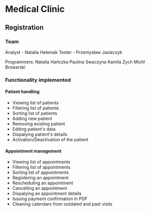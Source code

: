 # Medical Clinic

## Registration

### Team

Analyst - Natalia Heleniak
Tester - Przemysław Jasiaczyk

Programmers:
Natalia Hańczka
Paulina Swaczyna
Kamila Zych
Michł Browarski

### Functionality implemented
 
#### Patient handling

* Viewing list of patients
* Filtering list of patients
* Sorting list of patients
* Adding new patient
* Removing existing patient
* Editing patient's data
* Dispalying patient's details
* Activation/Deactivation of the patient

#### Appointment management

* Viewing list of appointments
* Filtering list of appointments
* Sorting list of appointments
* Registering an appointment
* Rescheduling an appointment
* Cancelling an appointment
* Dispalying an appointment details
* Issuing payment confirmation in PDF
* Cleaning calendars from outdated and past visits

